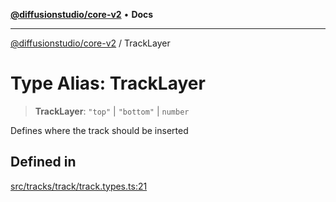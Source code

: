 [**@diffusionstudio/core-v2**](../README.md) • **Docs**

***

[@diffusionstudio/core-v2](../globals.md) / TrackLayer

# Type Alias: TrackLayer

> **TrackLayer**: `"top"` \| `"bottom"` \| `number`

Defines where the track should be inserted

## Defined in

[src/tracks/track/track.types.ts:21](https://github.com/diffusionstudio/core-v2/blob/ce69ef92917fd6c7f2f6e872cf6c87954dee9b56/src/tracks/track/track.types.ts#L21)
